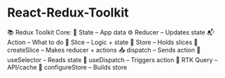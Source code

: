 # React-Redux-Toolkit
📚 Redux Toolkit Core: 🧠 State – App data ⚙️ Reducer – Updates state 📬 Action – What to do 🍕 Slice – Logic + state 🏦 Store – Holds slices 🚀 createSlice – Makes reducer + actions 📤 dispatch – Sends action 🧾 useSelector – Reads state 💬 useDispatch – Triggers action 🔄 RTK Query – API/cache 🧰 configureStore – Builds store
